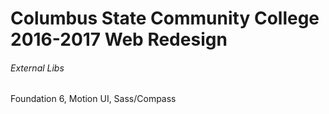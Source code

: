 # Columbus State Community College 2016-2017 Web Redesign

###### External Libs
Foundation 6, Motion UI, Sass/Compass
